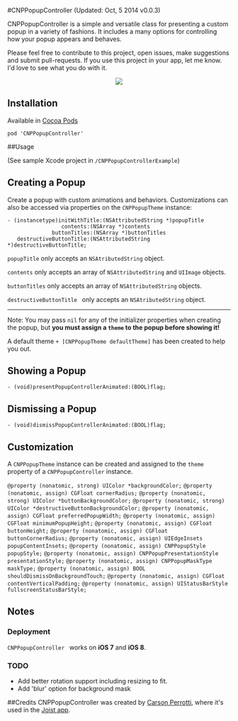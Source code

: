 #CNPPopupController (Updated: Oct, 5 2014 v0.0.3)

CNPPopupController is a simple and versatile class for presenting a custom popup in a variety of fashions. It includes a many options for controlling how your popup appears and behaves.

Please feel free to contribute to this project, open issues, make suggestions and submit pull-requests. If you use this project in your app, let me know. I'd love to see what you do with it. 

<p align="center"><img src="https://raw.githubusercontent.com/carsonperrotti/CNPPopupController/master/CNPPopupControllerExample/CNPPopupController.gif"/></p>

## Installation

Available in [Cocoa Pods](http://cocoapods.org/?q=CNPPopupController)

`pod 'CNPPopupController'`

##Usage

(See sample Xcode project in `/CNPPopupControllerExample`)

## Creating a Popup

Create a popup with custom animations and behaviors. Customizations can also be accessed via properties on the `CNPPopupTheme` instance:

	- (instancetype)initWithTitle:(NSAttributedString *)popupTitle
                     contents:(NSArray *)contents
                  buttonTitles:(NSArray *)buttonTitles
       destructiveButtonTitle:(NSAttributedString *)destructiveButtonTitle;

`popupTitle` only accepts an `NSAtributedString` object.

`contents` only accepts an array of `NSAttributedString` and `UIImage` objects.

`buttonTitles` only accepts an array of `NSAttributedString` objects.

`destructiveButtonTitle ` only accepts an `NSAtributedString` object.

---

Note: You may pass `nil` for any of the initializer properties when creating the popup, but **you must assign a `theme` to the popup before showing it!**

A default theme `+ [CNPPopupTheme defaultTheme]` has been created to help you out.
					
## Showing a Popup

`- (void)presentPopupControllerAnimated:(BOOL)flag;`

## Dismissing a Popup

`- (void)dismissPopupControllerAnimated:(BOOL)flag;`

## Customization

A `CNPPopupTheme` instance can be created and assigned to the `theme` property of a `CNPPopupController` instance. 

`@property (nonatomic, strong) UIColor *backgroundColor;`
`@property (nonatomic, assign) CGFloat cornerRadius;`
`@property (nonatomic, strong) UIColor *buttonBackgroundColor;`
`@property (nonatomic, strong) UIColor *destructiveButtonBackgroundColor;`
`@property (nonatomic, assign) CGFloat preferredPopupWidth;`
`@property (nonatomic, assign) CGFloat minimumPopupHeight;`
`@property (nonatomic, assign) CGFloat buttonHeight;`
`@property (nonatomic, assign) CGFloat buttonCornerRadius;`
`@property (nonatomic, assign) UIEdgeInsets popupContentInsets;`
`@property (nonatomic, assign) CNPPopupStyle popupStyle;`
`@property (nonatomic, assign) CNPPopupPresentationStyle presentationStyle;`
`@property (nonatomic, assign) CNPPopupMaskType maskType;`
`@property (nonatomic, assign) BOOL shouldDismissOnBackgroundTouch;`
`@property (nonatomic, assign) CGFloat contentVerticalPadding;`
`@property (nonatomic, assign) UIStatusBarStyle fullscreenStatusBarStyle;`

## Notes

### Deployment
`CNPPopupController ` works on **iOS 7** and **iOS 8**.

### TODO
- Add better rotation support including resizing to fit.
- Add 'blur' option for background mask

##Credits
CNPPopupController was created by [Carson Perrotti](http://carsonperrotti.com), where it's used in the [Joist app](http://joistapp.com).
